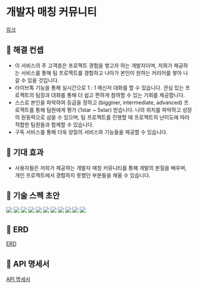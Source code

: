 # 개발자 매칭 커뮤니티
[링크](https://www.notion.so/e3deb0c40a5f4d279f96d57cdc56130d)

## **💪 해결 컨셉**

- 이 서비스의 주 고객층은 프로젝트 경험을 쌓고자 하는 개발자이며, 저희가 제공하는 서비스를 통해 팀 프로젝트를 경험하고 나아가 본인이 원하는 커리어를 쌓아 나갈 수 있을 것입니다.
- 라이브톡 기능을 통해 실시간으로 1 : 1 메신저 대화를 할 수 있습니다.
관심 있는 프로젝트의 팀장과 대화를 통해 더 쉽고 편하게 참여할 수 있는 기회를 제공합니다.
- 스스로 본인을 파악하여 등급을 정하고 (bigginer, intermediate, advanced) 프로젝트를 통해 팀원에게 평가 (1star ~ 5star) 받습니다. 나의 위치를 파악하고 성장의 원동력으로 삼을 수 있으며, 팀 프로젝트를 진행할 때 프로젝트의 난이도에 따라 적합한 팀원들과 함께할 수 있습니다.
- 구독 서비스를 통해 더욱 양질의 서비스와 기능들을 제공할 수 있습니다.

## **💪 기대 효과**

- 사용자들은 저희가 제공하는 개발자 매칭 커뮤니티를 통해 개발의 본질을 배우며,
개인 프로젝트에서 경험하지 못했던 부분들을 채울 수 있습니다.


## **💪 기술 스펙 초안**
<img src="https://img.shields.io/badge/java-007396?&logo=java&logoColor=white"> 
<img src="https://img.shields.io/badge/spring-6DB33F?&logo=spring&logoColor=white"> 
<img src="https://img.shields.io/badge/Spring boot-6DB33F?&logo=Spring boot&logoColor=white"> 
<img src="https://img.shields.io/badge/gradle-02303A?&logo=gradle&logoColor=white">
<img src="https://img.shields.io/badge/Spring Security-6DB33F?&logo=Spring Security&logoColor=white">
<img src="https://img.shields.io/badge/MySQL-4479A1?&logo=MySQL&logoColor=white">
<img src="https://img.shields.io/badge/Spring JPA-6DB33F?&logo=Spring JPA&logoColor=white">
<img src="https://img.shields.io/badge/Intellij IDEA-000000?&logo=Intellij-IDEA&logoColor=white">
<img src="https://img.shields.io/badge/GitHub-181717?&logo=GitHub&logoColor=white">
<img src="https://img.shields.io/badge/Notion-000000?&logo=Notion&logoColor=white">
<img src="https://img.shields.io/badge/Slack-4A154B?&logo=Slack&logoColor=white">

## **💪 ERD**

[ERD](https://www.notion.so/ERD-39ae0a84b7804fcebd9bc08970bc9745)

## **💪 API 명세서**

[API 명세서](https://www.notion.so/API-1cdb8feb84554b78ba36047e93d4266a)
